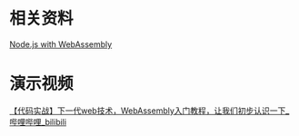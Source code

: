 # 相关资料
[Node.js with WebAssembly](https://nodejs.dev/en/learn/nodejs-with-webassembly/)
# 演示视频
[【代码实战】下一代web技术，WebAssembly入门教程，让我们初步认识一下_哔哩哔哩_bilibili](https://www.bilibili.com/video/BV13i4y1n74s/?spm_id_from=333.337.search-card.all.click&vd_source=c1315f6e47145c74f7c3b5f579a7e70d)
